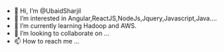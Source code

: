 - 👋 Hi, I’m @UbaidSharjil
- 👀 I’m interested in Angular,ReactJS,NodeJs,Jquery,Javascript,Java....
- 🌱 I’m currently learning Hadoop and AWS.
- 💞️ I’m looking to collaborate on ...
- 📫 How to reach me ...

<!---
UbaidSharjil/UbaidSharjil is a ✨ special ✨ repository because its `README.md` (this file) appears on your GitHub profile.
You can click the Preview link to take a look at your changes.
--->
